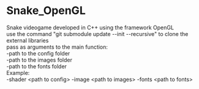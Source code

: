# Snake_OpenGL
Snake videogame developed in C++ using the framework OpenGL<br />
use the command "git submodule update --init --recursive" to clone the external libraries<br />
pass as arguments to the main function:<br />
-path to the config folder<br />
-path to the images folder<br />
-path to the fonts folder<br />
Example:<br />
-shader \<path to config\> -image \<path to images\> -fonts \<path to fonts\><br />
